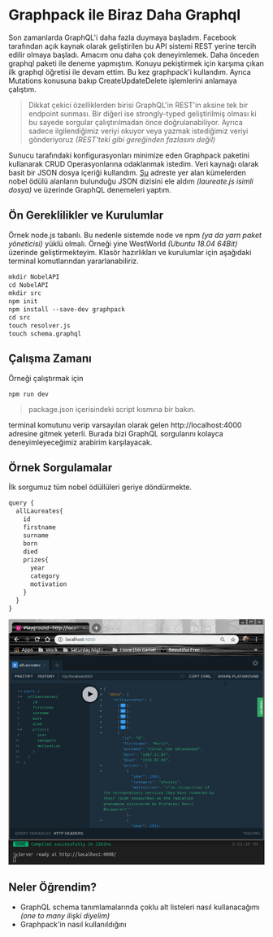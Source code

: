 # Graphpack ile Biraz Daha Graphql

Son zamanlarda GraphQL'i daha fazla duymaya başladım. Facebook tarafından açık kaynak olarak geliştirilen bu API sistemi REST yerine tercih edilir olmaya başladı. Amacım onu daha çok deneyimlemek. Daha önceden graphql paketi ile deneme yapmıştım. Konuyu pekiştirmek için karşıma çıkan ilk graphql öğretisi ile devam ettim. Bu kez graphpack'i kullandım. Ayrıca Mutations konusuna bakıp CreateUpdateDelete işlemlerini anlamaya çalıştım.

>Dikkat çekici özelliklerden birisi GraphQL'in REST'in aksine tek bir endpoint sunması. Bir diğeri ise strongly-typed geliştirilmiş olması ki bu sayede sorgular çalıştırılmadan önce doğrulanabiliyor. Ayrıca sadece ilgilendiğimiz veriyi okuyor veya yazmak istediğimiz veriyi gönderiyoruz _(REST'teki gibi gereğinden fazlasını değil)_

Sunucu tarafındaki konfigurasyonları minimize eden Graphpack paketini kullanarak CRUD Operasyonlarına odaklanmak istedim. Veri kaynağı olarak basit bir JSON dosya içeriği kullandım. [Şu](https://github.com/jdorfman/awesome-json-datasets) adreste yer alan kümelerden nobel ödülü alanların bulunduğu JSON dizisini ele aldım _(laureate.js isimli dosya)_ ve üzerinde GraphQL denemeleri yaptım.

## Ön Gereklilikler ve Kurulumlar

Örnek node.js tabanlı. Bu nedenle sistemde node ve npm _(ya da yarn paket yöneticisi)_ yüklü olmalı. Örneği yine WestWorld _(Ubuntu 18.04 64Bit)_ üzerinde geliştirmekteyim. Klasör hazırlıkları ve kurulumlar için aşağıdaki terminal komutlarından yararlanabiliriz.

```
mkdir NobelAPI
cd NobelAPI
mkdir src
npm init
npm install --save-dev graphpack
cd src
touch resolver.js
touch schema.graphql

```

## Çalışma Zamanı

Örneği çalıştırmak için

```
npm run dev
```

>package.json içerisindeki script kısmına bir bakın.

terminal komutunu verip varsayılan olarak gelen http://localhost:4000 adresine gitmek yeterli. Burada bizi GraphQL sorgularını kolayca deneyimleyeceğimiz arabirim karşılayacak.

## Örnek Sorgulamalar

İlk sorgumuz tüm nobel ödüllüleri geriye döndürmekte.

```
query {
  allLaureates{
    id
    firstname
    surname
    born
    died
    prizes{
      year
      category
      motivation
    }
  }
}
```

![cover_1.png](cover_1.png)

## Neler Öğrendim?

- GraphQL schema tanımlamalarında çoklu alt listeleri nasıl kullanacağımı _(one to many ilişki diyelim)_
- Graphpack'in nasıl kullanıldığını
